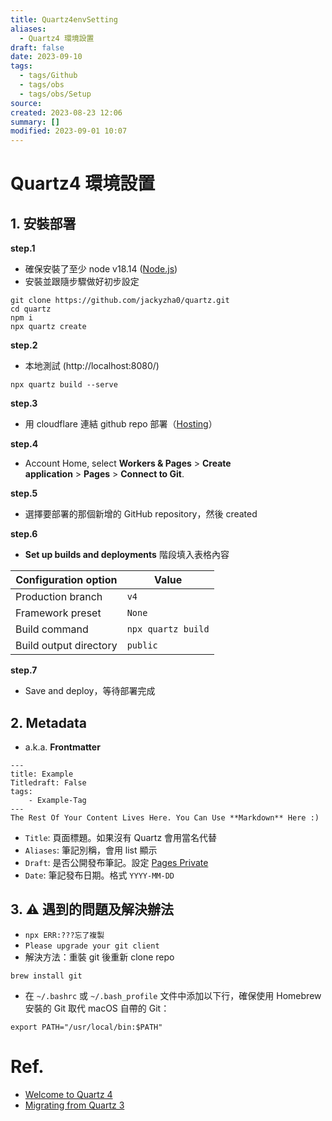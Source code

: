 ```yaml
---
title: Quartz4envSetting
aliases:
  - Quartz4 環境設置
draft: false
date: 2023-09-10
tags:
  - tags/Github
  - tags/obs
  - tags/obs/Setup
source: 
created: 2023-08-23 12:06
summary: []
modified: 2023-09-01 10:07
---
```


# Quartz4 環境設置
## 1. 安裝部署

**step.1**

- 確保安裝了至少 node v18.14 ([Node.js](https://nodejs.org/))
- 安裝並跟隨步驟做好初步設定

``` shell
git clone https://github.com/jackyzha0/quartz.git
cd quartz
npm i
npx quartz create
```

**step.2**

-  本地測試 (http://localhost:8080/)

```shell
npx quartz build --serve
```

**step.3**

- 用 cloudflare 連結 github repo 部署（[Hosting](https://quartz.jzhao.xyz/hosting#cloudflare-pages)）

**step.4**

- Account Home, select **Workers & Pages** > **Create application** > **Pages** > **Connect to Git**.

**step.5**

- 選擇要部署的那個新增的 GitHub repository，然後 created

**step.6**

- **Set up builds and deployments** 階段填入表格內容

|Configuration option|Value|
|---|---|
|Production branch|`v4`|
|Framework preset|`None`|
|Build command|`npx quartz build`|
|Build output directory|`public`|

**step.7**

- Save and deploy，等待部署完成



## 2. Metadata
- a.k.a. **Frontmatter**

``` metadata
---
title: Example 
Titledraft: False
tags: 
	- Example-Tag
---
The Rest Of Your Content Lives Here. You Can Use **Markdown** Here :)
```

- `Title`: 頁面標題。如果沒有 Quartz 會用當名代替
- `Aliases`: 筆記別稱，會用 list 顯示
- `Draft`: 是否公開發布筆記。設定 [Pages Private](https://quartz.jzhao.xyz/features/private-pages) 
- `Date`: 筆記發布日期。格式 `YYYY-MM-DD` 
## 3. ⚠️ 遇到的問題及解決辦法

- `npx ERR:???忘了複製`
- `Please upgrade your git client`
- 解決方法：重裝 git 後重新 clone repo

``` shell
brew install git
```

- 在 `~/.bashrc` 或 `~/.bash_profile` 文件中添加以下行，確保使用 Homebrew 安裝的 Git 取代 macOS 自帶的 Git：

``` shell
export PATH="/usr/local/bin:$PATH"
```

# Ref.
- [Welcome to Quartz 4](https://quartz.jzhao.xyz/)
- [Migrating from Quartz 3](https://quartz.jzhao.xyz/migrating-from-Quartz-3)